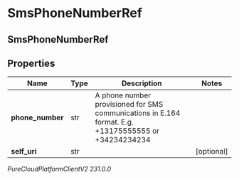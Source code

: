 # SmsPhoneNumberRef

## SmsPhoneNumberRef

## Properties

|Name | Type | Description | Notes|
|------------ | ------------- | ------------- | -------------|
| **phone_number** | str | A phone number provisioned for SMS communications in E.164 format. E.g. +13175555555 or +34234234234 | |
| **self_uri** | str |  | [optional] |



_PureCloudPlatformClientV2 231.0.0_
